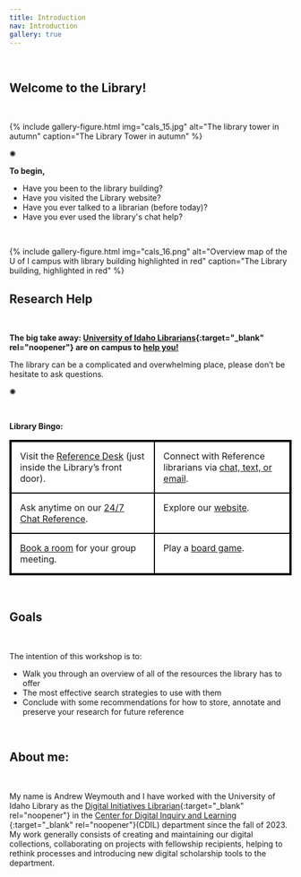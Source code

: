 ```yaml
---
title: Introduction
nav: Introduction
gallery: true
---
```


<br>

## Welcome to the Library!

<br>

{% include gallery-figure.html img="cals_15.jpg" alt="The library tower in autumn" caption="The Library Tower in autumn" %}

<div class="symbol-container">
    <p class="symbol">&#10042;</p>
</div>

**To begin,**

- Have you been to the library building?
- Have you visited the Library website?
- Have you ever talked to a librarian (before today)?
- Have you ever used the library's chat help?

<br>

{% include gallery-figure.html img="cals_16.png" alt="Overview map of the U of I campus with library building highlighted in red" caption="The Library building, highlighted in red" %}

## Research Help

<br>

**The big take away: [University of Idaho Librarians](https://www.lib.uidaho.edu/about/librarians.html){:target="_blank" rel="noopener"} are on campus to [help you!](https://www.lib.uidaho.edu/help/)**

The library can be a complicated and overwhelming place, please don’t be hesitate to ask questions.

<div class="symbol-container">
    <p class="symbol">&#10042;</p>
</div>

<br>

**Library Bingo:**

<table style="border: 2px solid black; border-collapse: collapse; background-color: #ffffff; width: 100%;">
  <tr>
    <td style="border: 2px solid black; padding: 15px; vertical-align: top;">Visit the <a href="https://www.lib.uidaho.edu/about/hours.html#reference">Reference Desk</a> (just inside the Library’s front door).</td>
    <td style="border: 2px solid black; padding: 15px; vertical-align: top;">Connect with Reference librarians via <a href="https://www.lib.uidaho.edu/help/">chat, text, or email</a>.</td>
  </tr>
  <tr>
    <td style="border: 2px solid black; padding: 15px; vertical-align: top;">Ask anytime on our <a href="https://www.lib.uidaho.edu/help/chat.html">24/7 Chat Reference</a>.</td>
    <td style="border: 2px solid black; padding: 15px; vertical-align: top;">Explore our <a href="https://www.lib.uidaho.edu/">website</a>.</td>
  </tr>
  <tr>
    <td style="border: 2px solid black; padding: 15px; vertical-align: top;"><a href="https://www.lib.uidaho.edu/services/rooms.html">Book a room</a> for your group meeting.</td>
    <td style="border: 2px solid black; padding: 15px; vertical-align: top;">Play a <a href="https://libguides.uidaho.edu/Games">board game</a>.</td>
  </tr>
</table>

<br>

## Goals

<br>

The intention of this workshop is to:

- Walk you through an overview of all of the resources the library has to offer 
- The most effective search strategies to use with them 
- Conclude with some recommendations for how to store, annotate and preserve your research for future reference

<br>

## About me:

<br>

My name is Andrew Weymouth and I have worked with the University of Idaho Library as the [Digital Initiatives Librarian](https://www.lib.uidaho.edu/about/people/aweymouth.html){:target="_blank" rel="noopener"} in the [Center for Digital Inquiry and Learning ](https://cdil.lib.uidaho.edu/){:target="_blank" rel="noopener"}(CDIL) department since the fall of 2023. My work generally consists of creating and maintaining our digital collections, collaborating on projects with fellowship recipients, helping to rethink processes and introducing new digital scholarship tools to the department.

<br>
